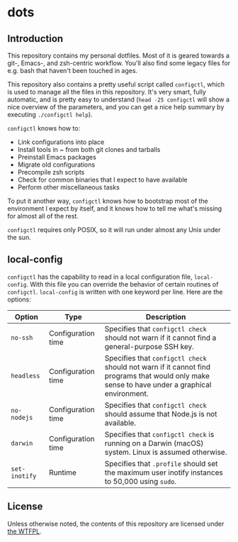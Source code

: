 # dots

## Introduction

This repository contains my personal dotfiles. Most of it is geared towards a git-, Emacs-, and zsh-centric workflow. You'll also find some legacy files for e.g. bash that haven't been touched in ages.

This repository also contains a pretty useful script called `configctl`, which is used to manage all the files in this repository. It's very smart, fully automatic, and is pretty easy to understand (`head -25 configctl` will show a nice overview of the parameters, and you can get a nice help summary by executing `./configctl help`).

`configctl` knows how to:

* Link configurations into place
* Install tools in ~ from both git clones and tarballs
* Preinstall Emacs packages
* Migrate old configurations
* Precompile zsh scripts
* Check for common binaries that I expect to have available
* Perform other miscellaneous tasks

To put it another way, `configctl` knows how to bootstrap most of the environment I expect by itself, and it knows how to tell me what's missing for almost all of the rest.

`configctl` requires only POSIX, so it will run under almost any Unix under the sun.

## local-config

`configctl` has the capability to read in a local configuration file, `local-config`. With this file you can override the behavior of certain routines of `configctl`. `local-config` is written with one keyword per line. Here are the options:

| Option        | Type               | Description                                                                                                                                   |
| ------------- | -------------------| --------------------------------------------------------------------------------------------------------------------------------------------- |
| `no-ssh`      | Configuration time | Specifies that `configctl check` should not warn if it cannot find a general-purpose SSH key.                                                 |
| `headless`    | Configuration time | Specifies that `configctl check` should not warn if it cannot find programs that would only make sense to have under a graphical environment. |
| `no-nodejs`   | Configuration time | Specifies that `configctl check` should assume that Node.js is not available.                                                                 |
| `darwin`      | Configuration time | Specifies that `configctl check` is running on a Darwin (macOS) system. Linux is assumed otherwise.                                           |
| `set-inotify` | Runtime            | Specifies that `.profile` should set the maximum user inotify instances to 50,000 using `sudo`.                                               |

## License

Unless otherwise noted, the contents of this repository are licensed under [the WTFPL][1].

 [1]: https://github.com/strugee/dots/blob/master/COPYING
